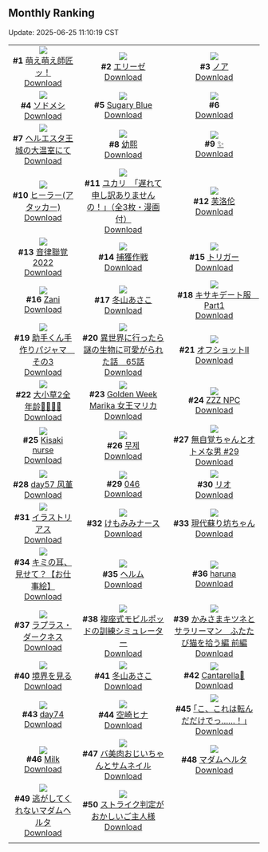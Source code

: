 ## Monthly Ranking
Update: 2025-06-25 11:10:19 CST

|      |      |      |
| :----: | :----: | :----: |
| ![](https://i.pixiv.re/c/240x480/img-master/img/2025/05/27/00/00/07/130850265_p0_master1200.jpg)<br>**#1** [萌え萌え師匠ッ！](https://www.pixiv.net/artworks/130850265)<br>[Download](https://i.pixiv.re/img-original/img/2025/05/27/00/00/07/130850265_p0.jpg) | ![](https://i.pixiv.re/c/240x480/img-master/img/2025/05/27/00/00/13/130850310_p0_master1200.jpg)<br>**#2** [エリーゼ](https://www.pixiv.net/artworks/130850310)<br>[Download](https://i.pixiv.re/img-original/img/2025/05/27/00/00/13/130850310_p0.jpg) | ![](https://i.pixiv.re/c/240x480/img-master/img/2025/05/27/17/51/27/130870227_p0_master1200.jpg)<br>**#3** [ノア](https://www.pixiv.net/artworks/130870227)<br>[Download](https://i.pixiv.re/img-original/img/2025/05/27/17/51/27/130870227_p0.png) |
| ![](https://i.pixiv.re/c/240x480/img-master/img/2025/05/27/19/48/22/130873934_p0_master1200.jpg)<br>**#4** [ソドメシ](https://www.pixiv.net/artworks/130873934)<br>[Download](https://i.pixiv.re/img-original/img/2025/05/27/19/48/22/130873934_p0.png) | ![](https://i.pixiv.re/c/240x480/img-master/img/2025/05/27/00/00/12/130850297_p0_master1200.jpg)<br>**#5** [Sugary Blue](https://www.pixiv.net/artworks/130850297)<br>[Download](https://i.pixiv.re/img-original/img/2025/05/27/00/00/12/130850297_p0.jpg) | ![](https://s.pximg.net/common/images/limit_unviewable_s.png)<br>**#6** [](https://www.pixiv.net/artworks/130874910)<br>[Download](https://s.pximg.net/common/images/limit_unviewable_s.png) |
| ![](https://i.pixiv.re/c/240x480/img-master/img/2025/05/25/00/10/18/130772737_p0_master1200.jpg)<br>**#7** [ヘルエスタ王城の大温室にて](https://www.pixiv.net/artworks/130772737)<br>[Download](https://i.pixiv.re/img-original/img/2025/05/25/00/10/18/130772737_p0.png) | ![](https://i.pixiv.re/c/240x480/img-master/img/2025/05/27/00/00/09/130850280_p0_master1200.jpg)<br>**#8** [幼熙](https://www.pixiv.net/artworks/130850280)<br>[Download](https://i.pixiv.re/img-original/img/2025/05/27/00/00/09/130850280_p0.jpg) | ![](https://i.pixiv.re/c/240x480/img-master/img/2025/05/27/04/59/40/130857398_p0_master1200.jpg)<br>**#9** [✨](https://www.pixiv.net/artworks/130857398)<br>[Download](https://i.pixiv.re/img-original/img/2025/05/27/04/59/40/130857398_p0.png) |
| ![](https://i.pixiv.re/c/240x480/img-master/img/2025/05/27/12/56/35/130864863_p0_master1200.jpg)<br>**#10** [ヒーラー(アタッカー)](https://www.pixiv.net/artworks/130864863)<br>[Download](https://i.pixiv.re/img-original/img/2025/05/27/12/56/35/130864863_p0.png) | ![](https://i.pixiv.re/c/240x480/img-master/img/2025/05/25/08/00/04/130782332_p0_master1200.jpg)<br>**#11** [ユカリ　「遅れて申し訳ありませんの！」（全3枚・漫画付）](https://www.pixiv.net/artworks/130782332)<br>[Download](https://i.pixiv.re/img-original/img/2025/05/25/08/00/04/130782332_p0.jpg) | ![](https://i.pixiv.re/c/240x480/img-master/img/2025/05/27/20/29/53/130875546_p0_master1200.jpg)<br>**#12** [芙洛伦](https://www.pixiv.net/artworks/130875546)<br>[Download](https://i.pixiv.re/img-original/img/2025/05/27/20/29/53/130875546_p0.jpg) |
| ![](https://i.pixiv.re/c/240x480/img-master/img/2025/05/27/00/30/07/130851876_p0_master1200.jpg)<br>**#13** [音律聯覚2022](https://www.pixiv.net/artworks/130851876)<br>[Download](https://i.pixiv.re/img-original/img/2025/05/27/00/30/07/130851876_p0.jpg) | ![](https://i.pixiv.re/c/240x480/img-master/img/2025/05/27/17/48/09/130870151_p0_master1200.jpg)<br>**#14** [捕獲作戦](https://www.pixiv.net/artworks/130870151)<br>[Download](https://i.pixiv.re/img-original/img/2025/05/27/17/48/09/130870151_p0.png) | ![](https://i.pixiv.re/c/240x480/img-master/img/2025/05/26/12/10/24/130829268_p0_master1200.jpg)<br>**#15** [トリガー](https://www.pixiv.net/artworks/130829268)<br>[Download](https://i.pixiv.re/img-original/img/2025/05/26/12/10/24/130829268_p0.jpg) |
| ![](https://i.pixiv.re/c/240x480/img-master/img/2025/05/27/14/33/53/130866500_p0_master1200.jpg)<br>**#16** [Zani](https://www.pixiv.net/artworks/130866500)<br>[Download](https://i.pixiv.re/img-original/img/2025/05/27/14/33/53/130866500_p0.jpg) | ![](https://i.pixiv.re/c/240x480/img-master/img/2025/05/26/10/00/02/130826979_p0_master1200.jpg)<br>**#17** [冬山あさこ](https://www.pixiv.net/artworks/130826979)<br>[Download](https://i.pixiv.re/img-original/img/2025/05/26/10/00/02/130826979_p0.png) | ![](https://i.pixiv.re/c/240x480/img-master/img/2025/05/27/21/23/49/130877836_p0_master1200.jpg)<br>**#18** [キサキデート服　Part1](https://www.pixiv.net/artworks/130877836)<br>[Download](https://i.pixiv.re/img-original/img/2025/05/27/21/23/49/130877836_p0.jpg) |
| ![](https://i.pixiv.re/c/240x480/img-master/img/2025/05/27/18/02/31/130870762_p0_master1200.jpg)<br>**#19** [助手くん手作りパジャマ　その3](https://www.pixiv.net/artworks/130870762)<br>[Download](https://i.pixiv.re/img-original/img/2025/05/27/18/02/31/130870762_p0.jpg) | ![](https://i.pixiv.re/c/240x480/img-master/img/2025/05/27/00/01/39/130850606_p0_master1200.jpg)<br>**#20** [異世界に行ったら謎の生物に可愛がられた話　65話](https://www.pixiv.net/artworks/130850606)<br>[Download](https://i.pixiv.re/img-original/img/2025/05/27/00/01/39/130850606_p0.jpg) | ![](https://i.pixiv.re/c/240x480/img-master/img/2025/05/27/22/22/43/130880430_p0_master1200.jpg)<br>**#21** [オフショットⅡ](https://www.pixiv.net/artworks/130880430)<br>[Download](https://i.pixiv.re/img-original/img/2025/05/27/22/22/43/130880430_p0.jpg) |
| ![](https://i.pixiv.re/c/240x480/img-master/img/2025/05/27/00/00/22/130850363_p0_master1200.jpg)<br>**#22** [大小草2全年龄🌳🌳🌳🌳](https://www.pixiv.net/artworks/130850363)<br>[Download](https://i.pixiv.re/img-original/img/2025/05/27/00/00/22/130850363_p0.jpg) | ![](https://i.pixiv.re/c/240x480/img-master/img/2025/05/27/05/23/05/130857655_p0_master1200.jpg)<br>**#23** [Golden Week Marika 女王マリカ](https://www.pixiv.net/artworks/130857655)<br>[Download](https://i.pixiv.re/img-original/img/2025/05/27/05/23/05/130857655_p0.jpg) | ![](https://i.pixiv.re/c/240x480/img-master/img/2025/05/25/08/30/54/130782913_p0_master1200.jpg)<br>**#24** [ZZZ NPC](https://www.pixiv.net/artworks/130782913)<br>[Download](https://i.pixiv.re/img-original/img/2025/05/25/08/30/54/130782913_p0.png) |
| ![](https://i.pixiv.re/c/240x480/img-master/img/2025/05/25/10/57/51/130785917_p0_master1200.jpg)<br>**#25** [Kisaki nurse](https://www.pixiv.net/artworks/130785917)<br>[Download](https://i.pixiv.re/img-original/img/2025/05/25/10/57/51/130785917_p0.jpg) | ![](https://i.pixiv.re/c/240x480/img-master/img/2025/05/25/13/30/06/130790003_p0_master1200.jpg)<br>**#26** [무제](https://www.pixiv.net/artworks/130790003)<br>[Download](https://i.pixiv.re/img-original/img/2025/05/25/13/30/06/130790003_p0.png) | ![](https://i.pixiv.re/c/240x480/img-master/img/2025/05/27/23/15/26/130882857_p0_master1200.jpg)<br>**#27** [無自覚ちゃんとオトメな男 #29](https://www.pixiv.net/artworks/130882857)<br>[Download](https://i.pixiv.re/img-original/img/2025/05/27/23/15/26/130882857_p0.jpg) |
| ![](https://i.pixiv.re/c/240x480/img-master/img/2025/05/27/19/15/01/130872940_p0_master1200.jpg)<br>**#28** [day57 风堇](https://www.pixiv.net/artworks/130872940)<br>[Download](https://i.pixiv.re/img-original/img/2025/05/27/19/15/01/130872940_p0.jpg) | ![](https://i.pixiv.re/c/240x480/img-master/img/2025/05/27/08/31/37/130860442_p0_master1200.jpg)<br>**#29** [046](https://www.pixiv.net/artworks/130860442)<br>[Download](https://i.pixiv.re/img-original/img/2025/05/27/08/31/37/130860442_p0.jpg) | ![](https://i.pixiv.re/c/240x480/img-master/img/2025/05/28/14/52/56/130901321_p0_master1200.jpg)<br>**#30** [リオ](https://www.pixiv.net/artworks/130901321)<br>[Download](https://i.pixiv.re/img-original/img/2025/05/28/14/52/56/130901321_p0.png) |
| ![](https://i.pixiv.re/c/240x480/img-master/img/2025/05/26/19/00/32/130838245_p0_master1200.jpg)<br>**#31** [イラストリアス](https://www.pixiv.net/artworks/130838245)<br>[Download](https://i.pixiv.re/img-original/img/2025/05/26/19/00/32/130838245_p0.jpg) | ![](https://i.pixiv.re/c/240x480/img-master/img/2025/05/27/00/50/50/130852607_p0_master1200.jpg)<br>**#32** [けもみみナース](https://www.pixiv.net/artworks/130852607)<br>[Download](https://i.pixiv.re/img-original/img/2025/05/27/00/50/50/130852607_p0.jpg) | ![](https://i.pixiv.re/c/240x480/img-master/img/2025/05/27/13/57/58/130865915_p0_master1200.jpg)<br>**#33** [現代蘇り坊ちゃん](https://www.pixiv.net/artworks/130865915)<br>[Download](https://i.pixiv.re/img-original/img/2025/05/27/13/57/58/130865915_p0.png) |
| ![](https://i.pixiv.re/c/240x480/img-master/img/2025/05/25/00/25/51/130773338_p0_master1200.jpg)<br>**#34** [キミの耳、見せて？【お仕事絵】](https://www.pixiv.net/artworks/130773338)<br>[Download](https://i.pixiv.re/img-original/img/2025/05/25/00/25/51/130773338_p0.jpg) | ![](https://i.pixiv.re/c/240x480/img-master/img/2025/05/25/00/00/21/130771880_p0_master1200.jpg)<br>**#35** [ヘルム](https://www.pixiv.net/artworks/130771880)<br>[Download](https://i.pixiv.re/img-original/img/2025/05/25/00/00/21/130771880_p0.jpg) | ![](https://i.pixiv.re/c/240x480/img-master/img/2025/05/29/00/00/14/130919344_p0_master1200.jpg)<br>**#36** [haruna](https://www.pixiv.net/artworks/130919344)<br>[Download](https://i.pixiv.re/img-original/img/2025/05/29/00/00/14/130919344_p0.png) |
| ![](https://i.pixiv.re/c/240x480/img-master/img/2025/05/25/00/08/02/130772618_p0_master1200.jpg)<br>**#37** [ラプラス・ダークネス](https://www.pixiv.net/artworks/130772618)<br>[Download](https://i.pixiv.re/img-original/img/2025/05/25/00/08/02/130772618_p0.png) | ![](https://i.pixiv.re/c/240x480/img-master/img/2025/05/26/00/57/08/130817399_p0_master1200.jpg)<br>**#38** [複座式モビルポッドの訓練シミュレーター](https://www.pixiv.net/artworks/130817399)<br>[Download](https://i.pixiv.re/img-original/img/2025/05/26/00/57/08/130817399_p0.jpg) | ![](https://i.pixiv.re/c/240x480/img-master/img/2025/05/27/16/37/25/130868641_p0_master1200.jpg)<br>**#39** [かみさまキツネとサラリーマン　ふたたび猫を拾う編 前編](https://www.pixiv.net/artworks/130868641)<br>[Download](https://i.pixiv.re/img-original/img/2025/05/27/16/37/25/130868641_p0.png) |
| ![](https://i.pixiv.re/c/240x480/img-master/img/2025/05/28/00/00/13/130884677_p0_master1200.jpg)<br>**#40** [境界を見る](https://www.pixiv.net/artworks/130884677)<br>[Download](https://i.pixiv.re/img-original/img/2025/05/28/00/00/13/130884677_p0.png) | ![](https://i.pixiv.re/c/240x480/img-master/img/2025/05/28/10/00/01/130896235_p0_master1200.jpg)<br>**#41** [冬山あさこ](https://www.pixiv.net/artworks/130896235)<br>[Download](https://i.pixiv.re/img-original/img/2025/05/28/10/00/01/130896235_p0.png) | ![](https://i.pixiv.re/c/240x480/img-master/img/2025/05/25/04/04/59/130778997_p0_master1200.jpg)<br>**#42** [Cantarella💙](https://www.pixiv.net/artworks/130778997)<br>[Download](https://i.pixiv.re/img-original/img/2025/05/25/04/04/59/130778997_p0.jpg) |
| ![](https://i.pixiv.re/c/240x480/img-master/img/2025/05/27/01/44/49/130854223_p0_master1200.jpg)<br>**#43** [day74](https://www.pixiv.net/artworks/130854223)<br>[Download](https://i.pixiv.re/img-original/img/2025/05/27/01/44/49/130854223_p0.jpg) | ![](https://i.pixiv.re/c/240x480/img-master/img/2025/05/26/12/30/02/130829655_p0_master1200.jpg)<br>**#44** [空崎ヒナ](https://www.pixiv.net/artworks/130829655)<br>[Download](https://i.pixiv.re/img-original/img/2025/05/26/12/30/02/130829655_p0.png) | ![](https://i.pixiv.re/c/240x480/img-master/img/2025/05/26/17/11/02/130834961_p0_master1200.jpg)<br>**#45** [｢こ、これは転んだだけでっ……！｣](https://www.pixiv.net/artworks/130834961)<br>[Download](https://i.pixiv.re/img-original/img/2025/05/26/17/11/02/130834961_p0.jpg) |
| ![](https://i.pixiv.re/c/240x480/img-master/img/2025/05/25/19/18/15/130801396_p0_master1200.jpg)<br>**#46** [Milk](https://www.pixiv.net/artworks/130801396)<br>[Download](https://i.pixiv.re/img-original/img/2025/05/25/19/18/15/130801396_p0.jpg) | ![](https://i.pixiv.re/c/240x480/img-master/img/2025/05/27/00/02/36/130850694_p0_master1200.jpg)<br>**#47** [バ美肉おじいちゃんとサムネイル](https://www.pixiv.net/artworks/130850694)<br>[Download](https://i.pixiv.re/img-original/img/2025/05/27/00/02/36/130850694_p0.jpg) | ![](https://i.pixiv.re/c/240x480/img-master/img/2025/05/25/00/00/12/130771810_p0_master1200.jpg)<br>**#48** [マダムヘルタ](https://www.pixiv.net/artworks/130771810)<br>[Download](https://i.pixiv.re/img-original/img/2025/05/25/00/00/12/130771810_p0.jpg) |
| ![](https://i.pixiv.re/c/240x480/img-master/img/2025/06/12/17/56/22/130885005_p0_master1200.jpg)<br>**#49** [逃がしてくれないマダムヘルタ](https://www.pixiv.net/artworks/130885005)<br>[Download](https://i.pixiv.re/img-original/img/2025/06/12/17/56/22/130885005_p0.jpg) | ![](https://i.pixiv.re/c/240x480/img-master/img/2025/05/27/00/00/04/130850236_p0_master1200.jpg)<br>**#50** [ストライク判定がおかしいご主人様](https://www.pixiv.net/artworks/130850236)<br>[Download](https://i.pixiv.re/img-original/img/2025/05/27/00/00/04/130850236_p0.jpg) |
|      |
